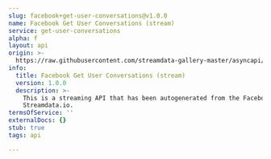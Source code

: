 ```yaml
---
slug: facebook+get-user-conversations@v1.0.0
name: Facebook Get User Conversations (stream)
service: get-user-conversations
alpha: f
layout: api
origin: >-
  https://raw.githubusercontent.com/streamdata-gallery-master/asyncapi/master/_listings/facebook/facebook-get-user-conversations-stream-async.md
info:
  title: Facebook Get User Conversations (stream)
  version: 1.0.0
  description: >-
    This is a streaming API that has been autogenerated from the Facebook using
    Streamdata.io.
termsOfService: ''
externalDocs: {}
stub: true
tags: api

---
```

